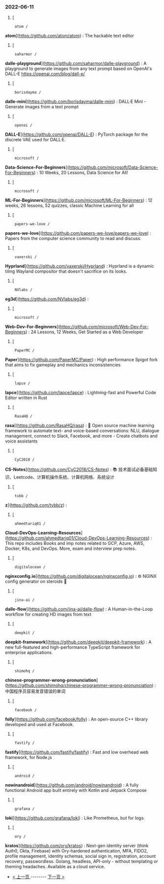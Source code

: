 ### 2022-06-11 
1. [
    

        atom /
**atom**](https://github.com/atom/atom) : The hackable text editor
1. [
    

        saharmor /
**dalle-playground**](https://github.com/saharmor/dalle-playground) : A playground to generate images from any text prompt based on OpenAI's DALL-E https://openai.com/blog/dall-e/
1. [
    

        borisdayma /
**dalle-mini**](https://github.com/borisdayma/dalle-mini) : DALL·E Mini - Generate images from a text prompt
1. [
    

        openai /
**DALL-E**](https://github.com/openai/DALL-E) : PyTorch package for the discrete VAE used for DALL·E.
1. [
    

        microsoft /
**Data-Science-For-Beginners**](https://github.com/microsoft/Data-Science-For-Beginners) : 10 Weeks, 20 Lessons, Data Science for All!
1. [
    

        microsoft /
**ML-For-Beginners**](https://github.com/microsoft/ML-For-Beginners) : 12 weeks, 26 lessons, 52 quizzes, classic Machine Learning for all
1. [
    

        papers-we-love /
**papers-we-love**](https://github.com/papers-we-love/papers-we-love) : Papers from the computer science community to read and discuss.
1. [
    

        vaxerski /
**Hyprland**](https://github.com/vaxerski/Hyprland) : Hyprland is a dynamic tiling Wayland compositor that doesn't sacrifice on its looks.
1. [
    

        NVlabs /
**eg3d**](https://github.com/NVlabs/eg3d) : 
1. [
    

        microsoft /
**Web-Dev-For-Beginners**](https://github.com/microsoft/Web-Dev-For-Beginners) : 24 Lessons, 12 Weeks, Get Started as a Web Developer
1. [
    

        PaperMC /
**Paper**](https://github.com/PaperMC/Paper) : High performance Spigot fork that aims to fix gameplay and mechanics inconsistencies
1. [
    

        lapce /
**lapce**](https://github.com/lapce/lapce) : Lightning-fast and Powerful Code Editor written in Rust
1. [
    

        RasaHQ /
**rasa**](https://github.com/RasaHQ/rasa) : 💬 Open source machine learning framework to automate text- and voice-based conversations: NLU, dialogue management, connect to Slack, Facebook, and more - Create chatbots and voice assistants
1. [
    

        CyC2018 /
**CS-Notes**](https://github.com/CyC2018/CS-Notes) : 📚 技术面试必备基础知识、Leetcode、计算机操作系统、计算机网络、系统设计
1. [
    

        tvbb /
**z**](https://github.com/tvbb/z) : 
1. [
    

        ahmedtariq01 /
**Cloud-DevOps-Learning-Resources**](https://github.com/ahmedtariq01/Cloud-DevOps-Learning-Resources) : This repo includes Books and imp notes related to GCP, Azure, AWS, Docker, K8s, and DevOps. More, exam and interview prep notes.
1. [
    

        digitalocean /
**nginxconfig.io**](https://github.com/digitalocean/nginxconfig.io) : ⚙️ NGINX config generator on steroids 💉
1. [
    

        jina-ai /
**dalle-flow**](https://github.com/jina-ai/dalle-flow) : A Human-in-the-Loop workflow for creating HD images from text
1. [
    

        deepkit /
**deepkit-framework**](https://github.com/deepkit/deepkit-framework) : A new full-featured and high-performance TypeScript framework for enterprise applications.
1. [
    

        shimohq /
**chinese-programmer-wrong-pronunciation**](https://github.com/shimohq/chinese-programmer-wrong-pronunciation) : 中国程序员容易发音错误的单词
1. [
    

        facebook /
**folly**](https://github.com/facebook/folly) : An open-source C++ library developed and used at Facebook.
1. [
    

        fastify /
**fastify**](https://github.com/fastify/fastify) : Fast and low overhead web framework, for Node.js
1. [
    

        android /
**nowinandroid**](https://github.com/android/nowinandroid) : A fully functional Android app built entirely with Kotlin and Jetpack Compose
1. [
    

        grafana /
**loki**](https://github.com/grafana/loki) : Like Prometheus, but for logs.
1. [
    

        ory /
**kratos**](https://github.com/ory/kratos) : Next-gen identity server (think Auth0, Okta, Firebase) with Ory-hardened authentication, MFA, FIDO2, profile management, identity schemas, social sign in, registration, account recovery, passwordless. Golang, headless, API-only - without templating or theming headaches. Available as a cloud service. 

- [ < 上一页 ](https://github.com/able8/github-trending-daily-record/blob/master/2022-06-10.md) -------- [ 下一页 > ](https://github.com/able8/github-trending-daily-record/blob/master/2022-06-12.md)